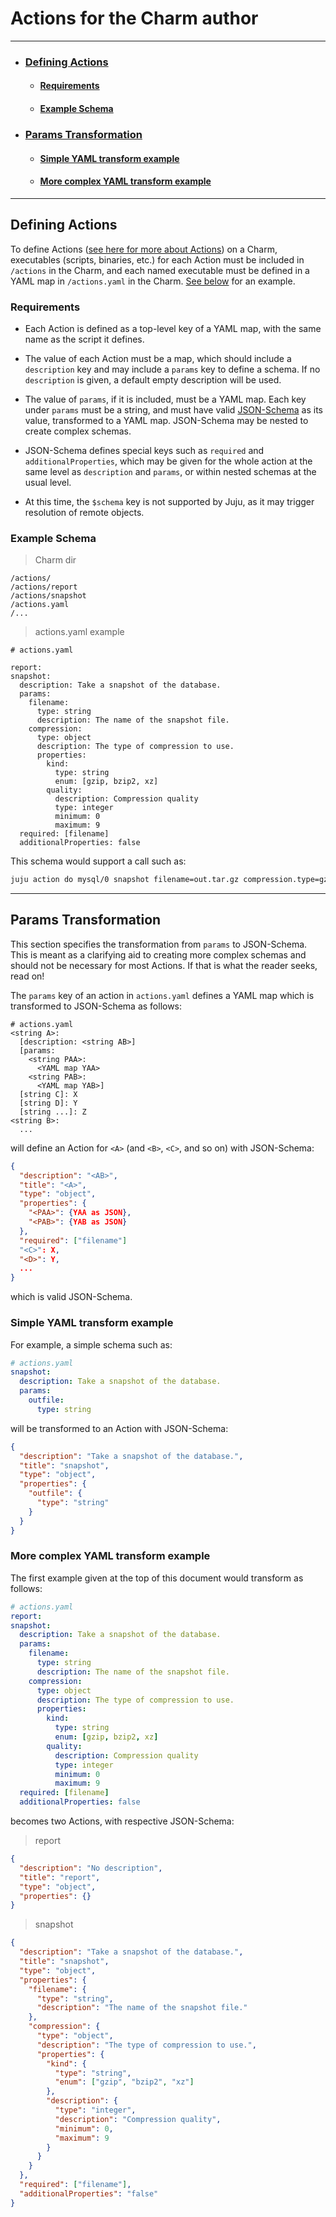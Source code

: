 # Actions for the Charm author

---

 - ### [Defining Actions](#defining-actions)
    - #### [Requirements](#requirements)
    - #### [Example Schema](#example-schema)
 - ### [Params Transformation](#params-transformation)
    - #### [Simple YAML transform example](#simple-yaml-transform-example)
    - #### [More complex YAML transform example](#more-complex-yaml-transform-example)

---

## Defining Actions

To define Actions ([see here for more about Actions](actions.html)) on a Charm, executables (scripts, binaries, etc.) for each 
Action must be included in `/actions` in the Charm, and each named executable
must be defined in a YAML map in `/actions.yaml` in the Charm.  [See below](#example-schema) for
an example.

### Requirements

 - Each Action is defined as a top-level key of a YAML map, with the same name as
the script it defines.

 - The value of each Action must be a map, which should include a `description`
key and may include a `params` key to define a schema.  If no `description` is
given, a default empty description will be used.

 - The value of `params`, if it is included, must be a YAML map.  Each key under
`params` must be a string, and must have valid [JSON-Schema](http://json-schema.org/example2.html) as its value,
transformed to a YAML map.  JSON-Schema may be nested to create complex
schemas.

 - JSON-Schema defines special keys such as `required` and `additionalProperties`,
which may be given for the whole action at the same level as `description` and
`params`, or within nested schemas at the usual level.

 - At this time, the `$schema` key is not supported by Juju, as it may trigger
resolution of remote objects.

### Example Schema

 > Charm dir
```
/actions/
/actions/report
/actions/snapshot
/actions.yaml
/...
```

 > actions.yaml example
```
# actions.yaml

report:
snapshot: 
  description: Take a snapshot of the database.
  params:
    filename: 
      type: string
      description: The name of the snapshot file.
    compression:
      type: object
      description: The type of compression to use.
      properties:
        kind:
          type: string
          enum: [gzip, bzip2, xz]
        quality:
          description: Compression quality
          type: integer
          minimum: 0
          maximum: 9
  required: [filename]
  additionalProperties: false
```

This schema would support a call such as:

```bash
juju action do mysql/0 snapshot filename=out.tar.gz compression.type=gzip
```

---

## Params Transformation

This section specifies the transformation from `params` to JSON-Schema.  This
is meant as a clarifying aid to creating more complex schemas and should not
be necessary for most Actions.  If that is what the reader seeks, read on!

The `params` key of an action in `actions.yaml` defines a YAML map which is
transformed to JSON-Schema as follows: 

```
# actions.yaml
<string A>:
  [description: <string AB>]
  [params:
    <string PAA>:
      <YAML map YAA>
    <string PAB>: 
      <YAML map YAB>]
  [string C]: X
  [string D]: Y
  [string ...]: Z
<string B>:
  ...
```

will define an Action for `<A>` (and `<B>`, `<C>`, and so on) with JSON-Schema:

```json
{
  "description": "<AB>",
  "title": "<A>",
  "type": "object",
  "properties": {
    "<PAA>": {YAA as JSON},
    "<PAB>": {YAB as JSON}
  },
  "required": ["filename"]
  "<C>": X,
  "<D>": Y,
  ...
}
```

which is valid JSON-Schema.

### Simple YAML transform example

For example, a simple schema such as:

```yaml
# actions.yaml
snapshot:
  description: Take a snapshot of the database.
  params:
    outfile:
      type: string
```

will be transformed to an Action with JSON-Schema:

```json
{
  "description": "Take a snapshot of the database.",
  "title": "snapshot",
  "type": "object",
  "properties": {
    "outfile": {
      "type": "string"
    }
  }
}
```

### More complex YAML transform example

The first example given at the top of this document would transform as follows:

```yaml
# actions.yaml
report:
snapshot: 
  description: Take a snapshot of the database.
  params:
    filename: 
      type: string
      description: The name of the snapshot file.
    compression:
      type: object
      description: The type of compression to use.
      properties:
        kind:
          type: string
          enum: [gzip, bzip2, xz]
        quality:
          description: Compression quality
          type: integer
          minimum: 0
          maximum: 9
  required: [filename]
  additionalProperties: false
```

becomes two Actions, with respective JSON-Schema:

 > report
```json
{
  "description": "No description",
  "title": "report",
  "type": "object",
  "properties": {}
}
```

> snapshot
```json
{
  "description": "Take a snapshot of the database.",
  "title": "snapshot",
  "type": "object",
  "properties": {
    "filename": {
      "type": "string",
      "description": "The name of the snapshot file."
    },
    "compression": {
      "type": "object",
      "description": "The type of compression to use.",
      "properties": {
        "kind": {
          "type": "string",
          "enum": ["gzip", "bzip2", "xz"]
        },
        "description": {
          "type": "integer",
          "description": "Compression quality",
          "minimum": 0,
          "maximum": 9
        }
      }
    }
  },
  "required": ["filename"],
  "additionalProperties": "false"
}
```
